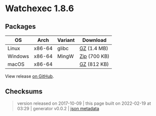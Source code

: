 # Watchexec 1.8.6



## Packages

<table class="downloads">
<thead>
<tr>
<th>OS</th>
<th>Arch</th>
<th>Variant</th>
<th>Download</th>

</tr>
</thead>
<tbody>
<tr>
						<td rowspan="1">Linux</td>
						
<td rowspan="1">x86-64</td>
            
						
<td rowspan="1">glibc</td>
            
<td><a class="download" href="https://github.com/watchexec/watchexec/releases/download/1.8.6/watchexec-1.8.6-x86_64-unknown-linux-gnu.tar.gz">GZ</a> (1.4 MB)</td>
						
</tr>
					
<tr>
						<td rowspan="1">Windows</td>
						
<td rowspan="1">x86-64</td>
            
						
<td rowspan="1">MingW</td>
            
<td><a class="download" href="https://github.com/watchexec/watchexec/releases/download/1.8.6/watchexec-1.8.6-x86_64-pc-windows-gnu.zip">Zip</a> (700 KB)</td>
						
</tr>
					
<tr>
						<td rowspan="1">macOS</td>
						
<td rowspan="1">x86-64</td>
            
						
<td rowspan="1"></td>
            
<td><a class="download" href="https://github.com/watchexec/watchexec/releases/download/1.8.6/watchexec-1.8.6-x86_64-apple-darwin.tar.gz">GZ</a> (812 KB)</td>
						
</tr>
					</tbody>
</table>


View release [on GitHub](https://github.com/watchexec/watchexec/releases/1.8.6).

## Checksums





>	 version released on 2017-10-09
>	|
>	this page built on 2022-02-19 at 03:29
>	| generator v0.0.2
>	| [json metadata](meta.json)


